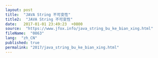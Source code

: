 ```yaml
---
layout: post
title:  "JAVA String 不可变性"
title2:  "JAVA String 不可变性"
date:   2017-01-01 23:49:23  +0800
source:  "https://www.jfox.info/java_string_bu_ke_bian_xing.html"
fileName:  "0863"
lang:  "zh_CN"
published: true
permalink: "2017/java_string_bu_ke_bian_xing.html"
---
```



